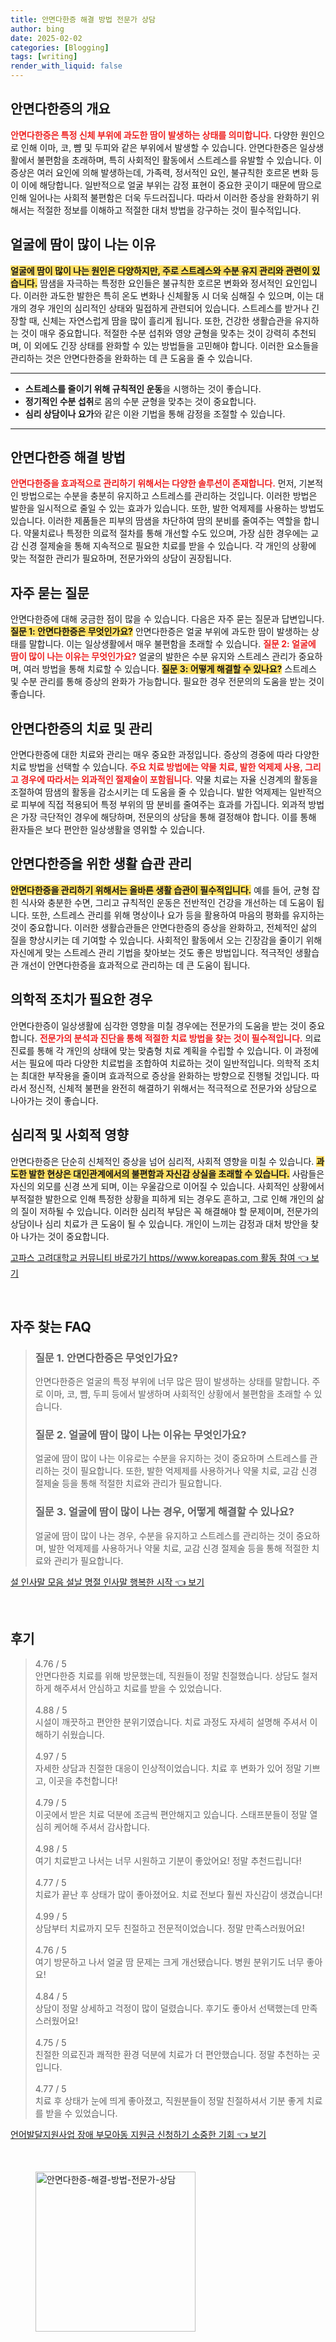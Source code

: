 ```yaml
---
title: 안면다한증 해결 방법 전문가 상담
author: bing
date: 2025-02-02
categories: [Blogging]
tags: [writing]
render_with_liquid: false
---
```



<h2 id='이해_안면다한증'>안면다한증의 개요</h2>

<p><b><span style="color: #ee2323;">안면다한증은 특정 신체 부위에 과도한 땀이 발생하는 상태를 의미합니다.</span></b> 다양한 원인으로 인해 이마, 코, 뺨 및 두피와 같은 부위에서 발생할 수 있습니다. 안면다한증은 일상생활에서 불편함을 초래하며, 특히 사회적인 활동에서 스트레스를 유발할 수 있습니다. 이 증상은 여러 요인에 의해 발생하는데, 가족력, 정서적인 요인, 불규칙한 호르몬 변화 등이 이에 해당합니다. 일반적으로 얼굴 부위는 감정 표현이 중요한 곳이기 때문에 땀으로 인해 일어나는 사회적 불편함은 더욱 두드러집니다. 따라서 이러한 증상을 완화하기 위해서는 적절한 정보를 이해하고 적절한 대처 방법을 강구하는 것이 필수적입니다.</p>

<h2 id='얼굴_땀_원인'>얼굴에 땀이 많이 나는 이유</h2>

<p><b><span style="background-color: #ffe066;">얼굴에 땀이 많이 나는 원인은 다양하지만, 주로 스트레스와 수분 유지 관리와 관련이 있습니다.</span></b> 땀샘을 자극하는 특정한 요인들은 불규칙한 호르몬 변화와 정서적인 요인입니다. 이러한 과도한 발한은 특히 온도 변화나 신체활동 시 더욱 심해질 수 있으며, 이는 대개의 경우 개인의 심리적인 상태와 밀접하게 관련되어 있습니다. 스트레스를 받거나 긴장할 때, 신체는 자연스럽게 땀을 많이 흘리게 됩니다. 또한, 건강한 생활습관을 유지하는 것이 매우 중요합니다. 적절한 수분 섭취와 영양 균형을 맞추는 것이 강력히 추천되며, 이 외에도 긴장 상태를 완화할 수 있는 방법들을 고민해야 합니다. 이러한 요소들을 관리하는 것은 안면다한증을 완화하는 데 큰 도움을 줄 수 있습니다.</p>

<hr />

<ul>
    <li><b>스트레스를 줄이기 위해 규칙적인 운동</b>을 시행하는 것이 좋습니다.</li>
    <li><b>정기적인 수분 섭취</b>로 몸의 수분 균형을 맞추는 것이 중요합니다.</li>
    <li><b>심리 상담이나 요가</b>와 같은 이완 기법을 통해 감정을 조절할 수 있습니다.</li>
</ul>

<hr />

<h2 id='안면다한증_해결_방법'>안면다한증 해결 방법</h2>

<p><b><span style="color: #ee2323;">안면다한증을 효과적으로 관리하기 위해서는 다양한 솔루션이 존재합니다.</span></b> 먼저, 기본적인 방법으로는 수분을 충분히 유지하고 스트레스를 관리하는 것입니다. 이러한 방법은 발한을 일시적으로 줄일 수 있는 효과가 있습니다. 또한, 발한 억제제를 사용하는 방법도 있습니다. 이러한 제품들은 피부의 땀샘을 차단하여 땀의 분비를 줄여주는 역할을 합니다. 약물치료나 특정한 의료적 절차를 통해 개선할 수도 있으며, 가장 심한 경우에는 교감 신경 절제술을 통해 지속적으로 필요한 치료를 받을 수 있습니다. 각 개인의 상황에 맞는 적절한 관리가 필요하며, 전문가와의 상담이 권장됩니다.</p>

<h2 id='자주_묻는_질문'>자주 묻는 질문</h2>

<p>안면다한증에 대해 궁금한 점이 많을 수 있습니다. 다음은 자주 묻는 질문과 답변입니다. <b><span style="background-color: #ffe066;">질문 1: 안면다한증은 무엇인가요?</span></b> 안면다한증은 얼굴 부위에 과도한 땀이 발생하는 상태를 말합니다. 이는 일상생활에서 매우 불편함을 초래할 수 있습니다. <b><span style="color: #ee2323;">질문 2: 얼굴에 땀이 많이 나는 이유는 무엇인가요?</span></b> 얼굴의 발한은 수분 유지와 스트레스 관리가 중요하며, 여러 방법을 통해 치료할 수 있습니다. <b><span style="background-color: #ffe066;">질문 3: 어떻게 해결할 수 있나요?</span></b> 스트레스 및 수분 관리를 통해 증상의 완화가 가능합니다. 필요한 경우 전문의의 도움을 받는 것이 좋습니다.</p>

<h2 id='치료_및_관리'>안면다한증의 치료 및 관리</h2>

<p>안면다한증에 대한 치료와 관리는 매우 중요한 과정입니다. 증상의 경중에 따라 다양한 치료 방법을 선택할 수 있습니다. <b><span style="color: #ee2323;">주요 치료 방법에는 약물 치료, 발한 억제제 사용, 그리고 경우에 따라서는 외과적인 절제술이 포함됩니다.</span></b> 약물 치료는 자율 신경계의 활동을 조절하여 땀샘의 활동을 감소시키는 데 도움을 줄 수 있습니다. 발한 억제제는 일반적으로 피부에 직접 적용되어 특정 부위의 땀 분비를 줄여주는 효과를 가집니다. 외과적 방법은 가장 극단적인 경우에 해당하며, 전문의의 상담을 통해 결정해야 합니다. 이를 통해 환자들은 보다 편안한 일상생활을 영위할 수 있습니다.</p>

<h2 id='생활_습관_관리'>안면다한증을 위한 생활 습관 관리</h2>

<p><b><span style="background-color: #ffe066;">안면다한증을 관리하기 위해서는 올바른 생활 습관이 필수적입니다.</span></b> 예를 들어, 균형 잡힌 식사와 충분한 수면, 그리고 규칙적인 운동은 전반적인 건강을 개선하는 데 도움이 됩니다. 또한, 스트레스 관리를 위해 명상이나 요가 등을 활용하여 마음의 평화를 유지하는 것이 중요합니다. 이러한 생활습관들은 안면다한증의 증상을 완화하고, 전체적인 삶의 질을 향상시키는 데 기여할 수 있습니다. 사회적인 활동에서 오는 긴장감을 줄이기 위해 자신에게 맞는 스트레스 관리 기법을 찾아보는 것도 좋은 방법입니다. 적극적인 생활습관 개선이 안면다한증을 효과적으로 관리하는 데 큰 도움이 됩니다.</p>

<h2 id='의학적_조치'>의학적 조치가 필요한 경우</h2>

<p>안면다한증이 일상생활에 심각한 영향을 미칠 경우에는 전문가의 도움을 받는 것이 중요합니다. <b><span style="color: #ee2323;">전문가의 분석과 진단을 통해 적절한 치료 방법을 찾는 것이 필수적입니다.</span></b> 의료 진료를 통해 각 개인의 상태에 맞는 맞춤형 치료 계획을 수립할 수 있습니다. 이 과정에서는 필요에 따라 다양한 치료법을 조합하여 치료하는 것이 일반적입니다. 의학적 조치는 최대한 부작용을 줄이며 효과적으로 증상을 완화하는 방향으로 진행될 것입니다. 따라서 정신적, 신체적 불편을 완전히 해결하기 위해서는 적극적으로 전문가와 상담으로 나아가는 것이 좋습니다.</p>

<h2 id='심리적_사회적_영향'>심리적 및 사회적 영향</h2>

<p>안면다한증은 단순히 신체적인 증상을 넘어 심리적, 사회적 영향을 미칠 수 있습니다. <b><span style="background-color: #ffe066;">과도한 발한 현상은 대인관계에서의 불편함과 자신감 상실을 초래할 수 있습니다.</span></b> 사람들은 자신의 외모를 신경 쓰게 되며, 이는 우울감으로 이어질 수 있습니다. 사회적인 상황에서 부적절한 발한으로 인해 특정한 상황을 피하게 되는 경우도 흔하고, 그로 인해 개인의 삶의 질이 저하될 수 있습니다. 이러한 심리적 부담은 꼭 해결해야 할 문제이며, 전문가의 상담이나 심리 치료가 큰 도움이 될 수 있습니다. 개인이 느끼는 감정과 대처 방안을 찾아 나가는 것이 중요합니다.</p>


<p><a class="click-button" title="고파스 고려대학교 커뮤니티 바로가기 https//www.koreapas.com 활동 참여" href="https://aptwhite.github.io/posts/%EA%B3%A0%ED%8C%8C%EC%8A%A4-%EA%B3%A0%EB%A0%A4%EB%8C%80%ED%95%99%EA%B5%90-%EC%BB%A4%EB%AE%A4%EB%8B%88%ED%8B%B0-%EB%B0%94%EB%A1%9C%EA%B0%80%EA%B8%B0-httpswww.koreapas.com-%ED%99%9C%EB%8F%99-%EC%B0%B8%EC%97%AC/" rel="dofollow">고파스 고려대학교 커뮤니티 바로가기 https//www.koreapas.com 활동 참여 👈 보기</a></p><br>
<h2 id='자주_찾는_FAQ'>자주 찾는 FAQ</h2>
<div itemscope="" itemtype="https://schema.org/FAQPage"> 
<blockquote> 
<div itemscope="" itemprop="mainEntity" itemtype="https://schema.org/Question"> 
<h3 itemprop="name">질문 1. 안면다한증은 무엇인가요?</h3> 
<div itemscope="" itemprop="acceptedAnswer" itemtype="https://schema.org/Answer"> 
<span itemprop="text"> 
<p>안면다한증은 얼굴의 특정 부위에 너무 많은 땀이 발생하는 상태를 말합니다. 주로 이마, 코, 뺨, 두피 등에서 발생하며 사회적인 상황에서 불편함을 초래할 수 있습니다.</p> 
</span> 
</div> 
</div> 

<div itemscope="" itemprop="mainEntity" itemtype="https://schema.org/Question"> 
<h3 itemprop="name">질문 2. 얼굴에 땀이 많이 나는 이유는 무엇인가요?</h3> 
<div itemscope="" itemprop="acceptedAnswer" itemtype="https://schema.org/Answer"> 
<span itemprop="text"> 
<p>얼굴에 땀이 많이 나는 이유로는 수분을 유지하는 것이 중요하며 스트레스를 관리하는 것이 필요합니다. 또한, 발한 억제제를 사용하거나 약물 치료, 교감 신경 절제술 등을 통해 적절한 치료와 관리가 필요합니다.</p> 
</span> 
</div> 
</div> 

<div itemscope="" itemprop="mainEntity" itemtype="https://schema.org/Question"> 
<h3 itemprop="name">질문 3. 얼굴에 땀이 많이 나는 경우, 어떻게 해결할 수 있나요?</h3> 
<div itemscope="" itemprop="acceptedAnswer" itemtype="https://schema.org/Answer"> 
<span itemprop="text"> 
<p>얼굴에 땀이 많이 나는 경우, 수분을 유지하고 스트레스를 관리하는 것이 중요하며, 발한 억제제를 사용하거나 약물 치료, 교감 신경 절제술 등을 통해 적절한 치료와 관리가 필요합니다.</p> 
</span> 
</div> 
</div> 
</blockquote> 
</div>
<p><a class="click-button" title="설 인사말 모음 설날 명절 인사말 행복한 시작" href="https://aptwhite.github.io/posts/%EC%84%A4-%EC%9D%B8%EC%82%AC%EB%A7%90-%EB%AA%A8%EC%9D%8C-%EC%84%A4%EB%82%A0-%EB%AA%85%EC%A0%88-%EC%9D%B8%EC%82%AC%EB%A7%90-%ED%96%89%EB%B3%B5%ED%95%9C-%EC%8B%9C%EC%9E%91/" rel="dofollow">설 인사말 모음 설날 명절 인사말 행복한 시작 👈 보기</a></p><br>
<h2 id='후기'>후기</h2>
<div itemscope itemtype="https://schema.org/Product">
  <blockquote>
  <div itemprop="review" itemscope itemtype="https://schema.org/Review">
      <div itemprop="reviewRating" itemscope itemtype="https://schema.org/Rating"> <span itemprop="ratingValue">4.76</span> / <span itemprop="bestRating">5</span> </div>
      <span itemprop="reviewBody">안면다한증 치료를 위해 방문했는데, 직원들이 정말 친절했습니다. 상담도 철저하게 해주셔서 안심하고 치료를 받을 수 있었습니다.</span>
  </div>
  <br>
  <div itemprop="review" itemscope itemtype="https://schema.org/Review">
      <div itemprop="reviewRating" itemscope itemtype="https://schema.org/Rating"> <span itemprop="ratingValue">4.88</span> / <span itemprop="bestRating">5</span> </div>
      <span itemprop="reviewBody">시설이 깨끗하고 편안한 분위기였습니다. 치료 과정도 자세히 설명해 주셔서 이해하기 쉬웠습니다.</span>
  </div>
  <br>
  <div itemprop="review" itemscope itemtype="https://schema.org/Review">
      <div itemprop="reviewRating" itemscope itemtype="https://schema.org/Rating"> <span itemprop="ratingValue">4.97</span> / <span itemprop="bestRating">5</span> </div>
      <span itemprop="reviewBody">자세한 상담과 친절한 대응이 인상적이었습니다. 치료 후 변화가 있어 정말 기쁘고, 이곳을 추천합니다!</span>
  </div>
  <br>
  <div itemprop="review" itemscope itemtype="https://schema.org/Review">
      <div itemprop="reviewRating" itemscope itemtype="https://schema.org/Rating"> <span itemprop="ratingValue">4.79</span> / <span itemprop="bestRating">5</span> </div>
      <span itemprop="reviewBody">이곳에서 받은 치료 덕분에 조금씩 편안해지고 있습니다. 스태프분들이 정말 열심히 케어해 주셔서 감사합니다.</span>
  </div>
  <br>
  <div itemprop="review" itemscope itemtype="https://schema.org/Review">
      <div itemprop="reviewRating" itemscope itemtype="https://schema.org/Rating"> <span itemprop="ratingValue">4.98</span> / <span itemprop="bestRating">5</span> </div>
      <span itemprop="reviewBody">여기 치료받고 나서는 너무 시원하고 기분이 좋았어요! 정말 추천드립니다!</span>
  </div>
  <br>
  <div itemprop="review" itemscope itemtype="https://schema.org/Review">
      <div itemprop="reviewRating" itemscope itemtype="https://schema.org/Rating"> <span itemprop="ratingValue">4.77</span> / <span itemprop="bestRating">5</span> </div>
      <span itemprop="reviewBody">치료가 끝난 후 상태가 많이 좋아졌어요. 치료 전보다 훨씬 자신감이 생겼습니다!</span>
  </div>
  <br>
  <div itemprop="review" itemscope itemtype="https://schema.org/Review">
      <div itemprop="reviewRating" itemscope itemtype="https://schema.org/Rating"> <span itemprop="ratingValue">4.99</span> / <span itemprop="bestRating">5</span> </div>
      <span itemprop="reviewBody">상담부터 치료까지 모두 친절하고 전문적이었습니다. 정말 만족스러웠어요!</span>
  </div>
  <br>
  <div itemprop="review" itemscope itemtype="https://schema.org/Review">
      <div itemprop="reviewRating" itemscope itemtype="https://schema.org/Rating"> <span itemprop="ratingValue">4.76</span> / <span itemprop="bestRating">5</span> </div>
      <span itemprop="reviewBody">여기 방문하고 나서 얼굴 땀 문제는 크게 개선됐습니다. 병원 분위기도 너무 좋아요!</span>
  </div>
  <br>
  <div itemprop="review" itemscope itemtype="https://schema.org/Review">
      <div itemprop="reviewRating" itemscope itemtype="https://schema.org/Rating"> <span itemprop="ratingValue">4.84</span> / <span itemprop="bestRating">5</span> </div>
      <span itemprop="reviewBody">상담이 정말 상세하고 걱정이 많이 덜렸습니다. 후기도 좋아서 선택했는데 만족스러웠어요!</span>
  </div>
  <br>
  <div itemprop="review" itemscope itemtype="https://schema.org/Review">
      <div itemprop="reviewRating" itemscope itemtype="https://schema.org/Rating"> <span itemprop="ratingValue">4.75</span> / <span itemprop="bestRating">5</span> </div>
      <span itemprop="reviewBody">친절한 의료진과 쾌적한 환경 덕분에 치료가 더 편안했습니다. 정말 추천하는 곳입니다.</span>
  </div>
  <br>
  <div itemprop="review" itemscope itemtype="https://schema.org/Review">
      <div itemprop="reviewRating" itemscope itemtype="https://schema.org/Rating"> <span itemprop="ratingValue">4.77</span> / <span itemprop="bestRating">5</span> </div>
      <span itemprop="reviewBody">치료 후 상태가 눈에 띄게 좋아졌고, 직원분들이 정말 친절하셔서 기분 좋게 치료를 받을 수 있었습니다.</span>
  </div>
  </blockquote>
</div>
<p><a class="click-button" title="언어발달지원사업 장애 부모아동 지원금 신청하기 소중한 기회" href="https://aptwhite.github.io/posts/%EC%96%B8%EC%96%B4%EB%B0%9C%EB%8B%AC%EC%A7%80%EC%9B%90%EC%82%AC%EC%97%85-%EC%9E%A5%EC%95%A0-%EB%B6%80%EB%AA%A8%EC%95%84%EB%8F%99-%EC%A7%80%EC%9B%90%EA%B8%88-%EC%8B%A0%EC%B2%AD%ED%95%98%EA%B8%B0-%EC%86%8C%EC%A4%91%ED%95%9C-%EA%B8%B0%ED%9A%8C/" rel="dofollow">언어발달지원사업 장애 부모아동 지원금 신청하기 소중한 기회 👈 보기</a></p><br>
<figure class="image"><img src="https://aptwhite.github.io/assets/img/thumbnail/안면다한증-해결-방법-전문가-상담.webp" alt="안면다한증-해결-방법-전문가-상담" width="256" height="256"></figure>